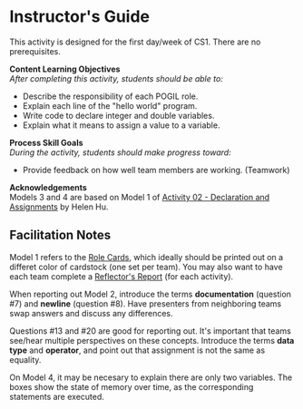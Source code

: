 # Instructor's Guide

This activity is designed for the first day/week of CS1.
There are no prerequisites.

**Content Learning Objectives**  
*After completing this activity, students should be able to:*

* Describe the responsibility of each POGIL role.
* Explain each line of the "hello world" program.
* Write code to declare integer and double variables.
* Explain what it means to assign a value to a variable.

**Process Skill Goals**  
*During the activity, students should make progress toward:*

* Provide feedback on how well team members are working. (Teamwork)

**Acknowledgements**  
Models 3 and 4 are based on Model 1 of [Activity 02 - Declaration and Assignments](https://docs.google.com/document/d/1MseZXgtWI5s_EG03rozFTm-KJkiRPRmUo6SD0sqJ1uA) by Helen Hu.


## Facilitation Notes

Model 1 refers to the [Role Cards](../../Handouts/role-cards-mayfield.pdf), which ideally should be printed out on a differet color of cardstock (one set per team). You may also want to have each team complete a [Reflector's Report](../../Handouts/reflectors-report.pdf) (for each activity).

When reporting out Model 2, introduce the terms **documentation** (question #7) and **newline** (question #8). Have presenters from neighboring teams swap answers and discuss any differences.

Questions #13 and #20 are good for reporting out. It's important that teams see/hear multiple perspectives on these concepts. Introduce the terms **data type** and **operator**, and point out that assignment is not the same as equality.

On Model 4, it may be necesary to explain there are only two variables. The boxes show the state of memory over time, as the corresponding statements are executed.
